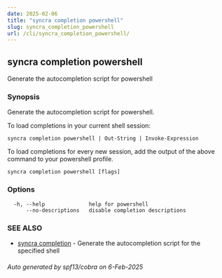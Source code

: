 ```yaml
---
date: 2025-02-06
title: "syncra completion powershell"
slug: syncra_completion_powershell
url: /cli/syncra_completion_powershell/
---
```

## syncra completion powershell

Generate the autocompletion script for powershell

### Synopsis

Generate the autocompletion script for powershell.

To load completions in your current shell session:

	syncra completion powershell | Out-String | Invoke-Expression

To load completions for every new session, add the output of the above command
to your powershell profile.


```
syncra completion powershell [flags]
```

### Options

```
  -h, --help              help for powershell
      --no-descriptions   disable completion descriptions
```

### SEE ALSO

* [syncra completion](/cli/syncra_completion/)	 - Generate the autocompletion script for the specified shell

###### Auto generated by spf13/cobra on 6-Feb-2025
